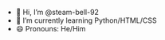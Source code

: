 - 👋 Hi, I’m @steam-bell-92
- 🌱 I’m currently learning Python/HTML/CSS
- 😄 Pronouns: He/Him

<!---
steam-bell-92/steam-bell-92 is a ✨ special ✨ repository because its `README.md` (this file) appears on your GitHub profile.
You can click the Preview link to take a look at your changes.
--->
